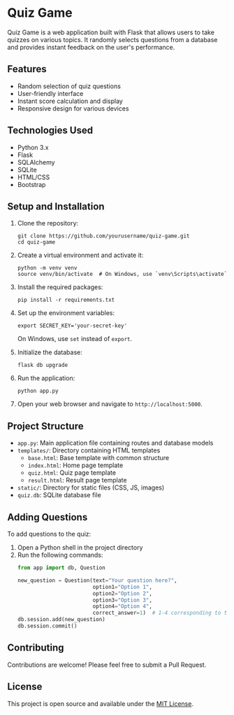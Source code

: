 # Quiz Game

Quiz Game is a web application built with Flask that allows users to take quizzes on various topics. It randomly selects questions from a database and provides instant feedback on the user's performance.

## Features

- Random selection of quiz questions
- User-friendly interface
- Instant score calculation and display
- Responsive design for various devices

## Technologies Used

- Python 3.x
- Flask
- SQLAlchemy
- SQLite
- HTML/CSS
- Bootstrap

## Setup and Installation

1. Clone the repository:
   ```
   git clone https://github.com/yourusername/quiz-game.git
   cd quiz-game
   ```

2. Create a virtual environment and activate it:
   ```
   python -m venv venv
   source venv/bin/activate  # On Windows, use `venv\Scripts\activate`
   ```

3. Install the required packages:
   ```
   pip install -r requirements.txt
   ```

4. Set up the environment variables:
   ```
   export SECRET_KEY='your-secret-key'
   ```
   On Windows, use `set` instead of `export`.

5. Initialize the database:
   ```
   flask db upgrade
   ```

6. Run the application:
   ```
   python app.py
   ```

7. Open your web browser and navigate to `http://localhost:5000`.

## Project Structure

- `app.py`: Main application file containing routes and database models
- `templates/`: Directory containing HTML templates
  - `base.html`: Base template with common structure
  - `index.html`: Home page template
  - `quiz.html`: Quiz page template
  - `result.html`: Result page template
- `static/`: Directory for static files (CSS, JS, images)
- `quiz.db`: SQLite database file

## Adding Questions

To add questions to the quiz:

1. Open a Python shell in the project directory
2. Run the following commands:
   ```python
   from app import db, Question
   
   new_question = Question(text="Your question here?", 
                           option1="Option 1", 
                           option2="Option 2", 
                           option3="Option 3", 
                           option4="Option 4", 
                           correct_answer=1)  # 1-4 corresponding to the correct option
   db.session.add(new_question)
   db.session.commit()
   ```

## Contributing

Contributions are welcome! Please feel free to submit a Pull Request.

## License

This project is open source and available under the [MIT License](LICENSE).